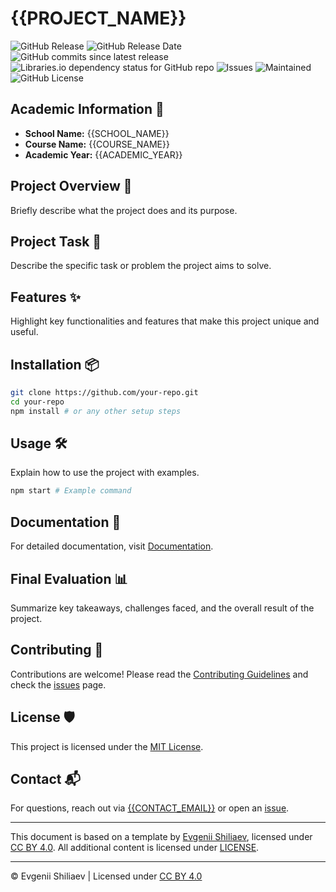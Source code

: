 <!-- Template by Evgenii Shiliaev - Licensed under CC BY 4.0 -->

# {{PROJECT_NAME}}

![GitHub Release](https://img.shields.io/github/v/release/{{REPO_OWNER}}/{{REPO_NAME}}?logo=github&link=https%3A%2F%2Fgithub.com%2F{{REPO_OWNER}}%2F{{REPO_NAME}}%2Freleases%2Flatest)
![GitHub Release Date](https://img.shields.io/github/release-date/{{REPO_OWNER}}/{{REPO_NAME}}?link=https%3A%2F%2Fgithub.com%2F{{REPO_OWNER}}%2F{{REPO_NAME}}%2Freleases%2Flatest)
![GitHub commits since latest release](https://img.shields.io/github/commits-since/{{REPO_OWNER}}/{{REPO_NAME}}/latest?link=https%3A%2F%2Fgithub.com%2F{{REPO_OWNER}}%2F{{REPO_NAME}}%2Freleases%2Flatest)
![Libraries.io dependency status for GitHub repo](https://img.shields.io/librariesio/github/{{REPO_OWNER}}/{{REPO_NAME}}?logo=librariesdotio&logoColor=%23FFFFFF)
![Issues](https://img.shields.io/github/issues/{{REPO_OWNER}}/{{REPO_NAME}}?logo=github&link=https%3A%2F%2Fgithub.com%2F{{REPO_OWNER}}%2F{{REPO_NAME}}%2Fissues)
![Maintained](https://img.shields.io/maintenance/no/2025)
![GitHub License](https://img.shields.io/github/license/{{REPO_OWNER}}/{{REPO_NAME}}?link=https%3A%2F%2Fgithub.com%2F{{REPO_OWNER}}%2F{{REPO_NAME}}%2Fblob%2Fmain%2FLICENSE)

## Academic Information 🏫

- **School Name:** {{SCHOOL_NAME}}
- **Course Name:** {{COURSE_NAME}}
- **Academic Year:** {{ACADEMIC_YEAR}}

## Project Overview 🚀

Briefly describe what the project does and its purpose.

## Project Task 🎯

Describe the specific task or problem the project aims to solve.

## Features ✨

Highlight key functionalities and features that make this project unique and useful.

## Installation 📦

```sh
git clone https://github.com/your-repo.git
cd your-repo
npm install # or any other setup steps
```

## Usage 🛠️

Explain how to use the project with examples.

```sh
npm start # Example command
```

## Documentation 📜

For detailed documentation, visit [Documentation][documentation].

## Final Evaluation 📊

Summarize key takeaways, challenges faced, and the overall result of the project.

## Contributing 👥

Contributions are welcome! Please read the [Contributing Guidelines][CONTRIBUTING] and check the [issues][issues] page.

## License 🛡️

This project is licensed under the [MIT License][LICENSE].

## Contact 📬

For questions, reach out via [{{CONTACT_EMAIL}}][{{CONTACT_EMAIL}}] or open an [issue][issues].

---

This document is based on a template by [Evgenii Shiliaev][evgenii-shiliaev-github],
licensed under [CC BY 4.0][markdown-docs-kit-license]. All additional content is licensed under [LICENSE][LICENSE].

---

© Evgenii Shiliaev | Licensed under [CC BY 4.0][markdown-docs-kit-license]

[CONTRIBUTING]: CONTRIBUTING.md
[LICENSE]: LICENSE
[{{CONTACT_EMAIL}}]: mailto:{{CONTACT_EMAIL}}
[documentation]: {{DOCUMENTATION_URL}}
[issues]: {{ISSUES_URL}}
[evgenii-shiliaev-github]: https://github.com/Jekwwer
[markdown-docs-kit-license]: https://github.com/Jekwwer/markdown-docs-kit/blob/main/LICENSE
